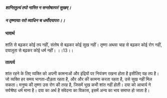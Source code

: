 ##### शान्तितुल्यं तपो नास्ति न सन्तोषात्परं सुखम्।
##### न तृष्णायाः परो व्याधिन च धर्मोदयापरः।। 

#### भावार्थ

शांति से बढ़कर कोई तप नहीं, संतोष से बढ़कर कोई सुख नहीं। तृष्णा अथवा चाह से बढ़कर कोई रोग नहीं, दयालुता से बढ़कर कोई धर्म नहीं। ।।13।।

#### तात्पर्य

शांत रहने के लिए व्यक्ति को अपनी कामनाओं और इंद्रियों पर नियंत्रण रखना होता है इसीलिए यह तप है। जो व्यक्ति हर समय भागता-दौड़ता रहता है, और और की कामना करता रहता है, उसे सुख नहीं मिल सकता। मनुष्य की तृष्णा उस रोग की तरह है, जिसमें भूख कभी शांत नहीं होती। दया को आचार्य ने सर्वश्रेष्ठ धर्म माना है। दया का अर्थ है संवेदना का विकास, इसमें अन्य का भाव समाप्त हो जाता है।